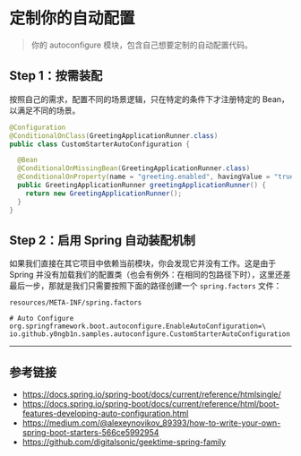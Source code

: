 # 定制你的自动配置

> 你的 autoconfigure 模块，包含自己想要定制的自动配置代码。

## Step 1：按需装配

按照自己的需求，配置不同的场景逻辑，只在特定的条件下才注册特定的 Bean，以满足不同的场景。

```java
@Configuration
@ConditionalOnClass(GreetingApplicationRunner.class)
public class CustomStarterAutoConfiguration {

  @Bean
  @ConditionalOnMissingBean(GreetingApplicationRunner.class)
  @ConditionalOnProperty(name = "greeting.enabled", havingValue = "true", matchIfMissing = true)
  public GreetingApplicationRunner greetingApplicationRunner() {
    return new GreetingApplicationRunner();
  }
}
```

## Step 2：启用 Spring 自动装配机制

如果我们直接在其它项目中依赖当前模块，你会发现它并没有工作。这是由于 Spring 并没有加载我们的配置类（也会有例外：在相同的包路径下时），这里还差最后一步，那就是我们只需要按照下面的路径创建一个 `spring.factors` 文件：

`resources/META-INF/spring.factors`

```
# Auto Configure
org.springframework.boot.autoconfigure.EnableAutoConfiguration=\
io.github.y0ngb1n.samples.autoconfigure.CustomStarterAutoConfiguration
```

---

## 参考链接

+ https://docs.spring.io/spring-boot/docs/current/reference/htmlsingle/
+ https://docs.spring.io/spring-boot/docs/current/reference/html/boot-features-developing-auto-configuration.html
+ https://medium.com/@alexeynovikov_89393/how-to-write-your-own-spring-boot-starters-566ce5992954
+ https://github.com/digitalsonic/geektime-spring-family
